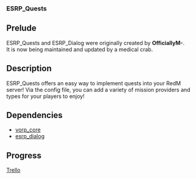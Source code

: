 ### ESRP_Quests
## Prelude
ESRP_Quests and ESRP_Dialog were originally created by **OfficiallyM-**.  
It is now being maintained and updated by a medical crab.  
## Description
ESRP_Quests offers an easy way to implement quests into your RedM server! Via the config file, you can add a variety of mission providers and types for your players to enjoy!
## Dependencies
- [vorp_core](https://github.com/VORPCORE/vorp-core-lua)
- [esrp_dialog](https://github.com/bythewood/esrp_dialog)
## Progress
[Trello](https://trello.com/c/PRHdadE4/17-quests)